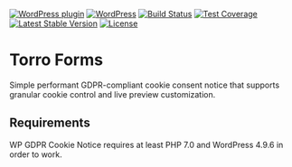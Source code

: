 [![WordPress plugin](https://img.shields.io/wordpress/plugin/v/wp-gdpr-cookie-notice.svg?maxAge=2592000)](https://wordpress.org/plugins/wp-gdpr-cookie-notice/)
[![WordPress](https://img.shields.io/wordpress/v/wp-gdpr-cookie-notice.svg?maxAge=2592000)](https://wordpress.org/plugins/wp-gdpr-cookie-notice/)
[![Build Status](https://api.travis-ci.org/felixarntz/wp-gdpr-cookie-notice.png?branch=master)](https://travis-ci.org/felixarntz/wp-gdpr-cookie-notice)
[![Test Coverage](https://codeclimate.com/github/felixarntz/wp-gdpr-cookie-notice/badges/coverage.svg)](https://codeclimate.com/github/felixarntz/wp-gdpr-cookie-notice/coverage)
[![Latest Stable Version](https://poser.pugx.org/felixarntz/wp-gdpr-cookie-notice/version)](https://packagist.org/packages/felixarntz/wp-gdpr-cookie-notice)
[![License](https://poser.pugx.org/felixarntz/wp-gdpr-cookie-notice/license)](https://packagist.org/packages/felixarntz/wp-gdpr-cookie-notice)

# Torro Forms

Simple performant GDPR-compliant cookie consent notice that supports granular cookie control and live preview customization.

## Requirements

WP GDPR Cookie Notice requires at least PHP 7.0 and WordPress 4.9.6 in order to work.
